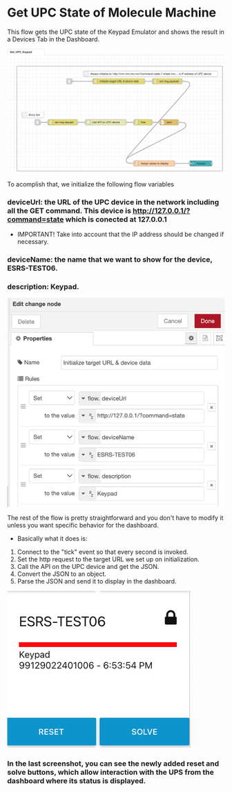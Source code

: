 # Get UPC State of Molecule Machine

This flow gets the UPC state of the Keypad Emulator and shows the result in a Devices Tab in the Dashboard.


![Get UPC State Molecule Machine](https://github.com/gabrielcor/node-redescape-EscapeRoomSupplier/blob/develop_Rodrigo/Documentation/screenshots/GetKeypad0.png)


To acomplish that, we initialize the following flow variables
### deviceUrl: the URL of the UPC device in the network including all the GET command. This device is http://127.0.0.1/?command=state which is conected at 127.0.0.1

* IMPORTANT! Take into account that the IP address should be changed if necessary.

###  deviceName: the name that we want to show for the device, ESRS-TEST06.

###  description: Keypad.

![Initialize target URL & device data flow properties](https://github.com/gabrielcor/node-redescape-EscapeRoomSupplier/blob/develop_Rodrigo/Documentation/screenshots/GetKeypad1.png)


The rest of the flow is pretty straightforward and you don't have to modify it unless you want specific behavior for the dashboard.

* Basically what it does is:

1) Connect to the "tick" event so that every second is invoked.
2) Set the http request to the target URL we set up on initialization.
3) Call the API on the UPC device and get the JSON.
4) Convert the JSON to an object.
5) Parse the JSON and send it to display in the dashboard.


![View on dashboard](https://github.com/gabrielcor/node-redescape-EscapeRoomSupplier/blob/develop_Rodrigo/Documentation/screenshots/GetKeypad2.png)

### In the last screenshot, you can see the newly added reset and solve buttons, which allow interaction with the UPS from the dashboard where its status is displayed.